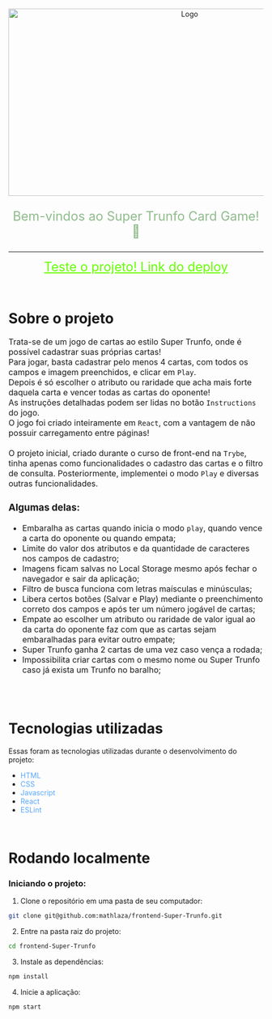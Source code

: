 <!-- PROJECT LOGO -->
<br />
<p align="center">
  <a href="https://currency-exchange-tau-ten.vercel.app/">
    <img src="overall.gif" alt="Logo" width="700" height="370">
  </a>
  
  <p align="center" style="color:#8FBC8B; font-size:25px">
    Bem-vindos ao Super Trunfo Card Game! 🎲
    <br />
  </p>
</p>

<hr>

<p align="center">
<a href="https://currency-exchange-tau-ten.vercel.app/" style="color:#66FF00; font-size:25px">
    Teste o projeto! Link do deploy
  </a>
   </p>

<br>

# Sobre o projeto

<div style="font-size:16px">

Trata-se de um jogo de cartas ao estilo Super Trunfo, onde é possível cadastrar suas próprias cartas!
<br>
Para jogar, basta cadastrar pelo menos 4 cartas, com todos os campos e imagem preenchidos, e clicar em `Play`.
<br>
Depois é só escolher o atributo ou raridade que acha mais forte daquela carta e vencer todas as cartas do oponente!
<br>
As instruções detalhadas podem ser lidas no botão `Instructions` do jogo.
<br>
O jogo foi criado inteiramente em `React`, com a vantagem de não possuir carregamento entre páginas!
<br>
<br>
O projeto inicial, criado durante o curso de front-end na `Trybe`, tinha apenas como funcionalidades o cadastro das cartas e o filtro de consulta. Posteriormente, implementei o modo `Play` e diversas outras funcionalidades.

### Algumas delas:
- Embaralha as cartas quando inicia o modo `play`, quando vence a carta do oponente ou quando empata;
- Limite do valor dos atributos e da quantidade de caracteres nos campos de cadastro;
- Imagens ficam salvas no Local Storage mesmo após fechar o navegador e sair da aplicação;
- Filtro de busca funciona com letras maísculas e minúsculas;
- Libera certos botões (Salvar e Play) mediante o preenchimento correto dos campos e após ter um número jogável de cartas;
- Empate ao escolher um atributo ou raridade de valor igual ao da carta do oponente faz com que as cartas sejam embaralhadas para evitar outro empate;
- Super Trunfo ganha 2 cartas de uma vez caso vença a rodada;
- Impossibilita criar cartas com o mesmo nome ou Super Trunfo caso já exista um Trunfo no baralho;

</div>
<br>


<br>

# Tecnologias utilizadas

Essas foram as tecnologias utilizadas durante o desenvolvimento do projeto:

* <span style="color:#58a6ff">HTML</span>
* <span style="color:#58a6ff">CSS</span>
* <span style="color:#58a6ff">Javascript</span>
* <span style="color:#58a6ff">React</span>
* <span style="color:#58a6ff">ESLint</span>

<br>

# Rodando localmente

### Iniciando o projeto:
1. Clone o repositório em uma pasta de seu computador:
```sh
git clone git@github.com:mathlaza/frontend-Super-Trunfo.git
```
2. Entre na pasta raiz do projeto:
```sh
cd frontend-Super-Trunfo
```
3. Instale as dependências:
```sh
npm install
```
4. Inicie a aplicação:
```sh
npm start
```

